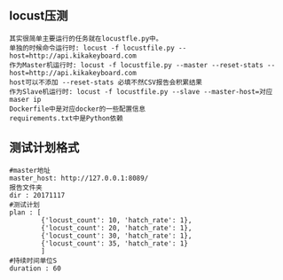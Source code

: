 ## locust压测
    其实很简单主要运行的任务就在locustfle.py中。
    单独的时候命令运行时: locust -f locustfile.py --host=http://api.kikakeyboard.com
    作为Master机运行时: locust -f locustfile.py --master --reset-stats --host=http://api.kikakeyboard.com
    host可以不添加 --reset-stats 必填不然CSV报告会积累结果
    作为Slave机运行时: locust -f locustfile.py --slave --master-host=对应maser ip
    Dockerfile中是对应docker的一些配置信息
    requirements.txt中是Python依赖
## 测试计划格式
    #master地址
    master_host: http://127.0.0.1:8089/
    报告文件夹
    dir : 20171117
    #测试计划
    plan : [
            {'locust_count': 10, 'hatch_rate': 1},
            {'locust_count': 20, 'hatch_rate': 1},
            {'locust_count': 30, 'hatch_rate': 1},
            {'locust_count': 35, 'hatch_rate': 1}
            ]
    #持续时间单位S
    duration : 60
